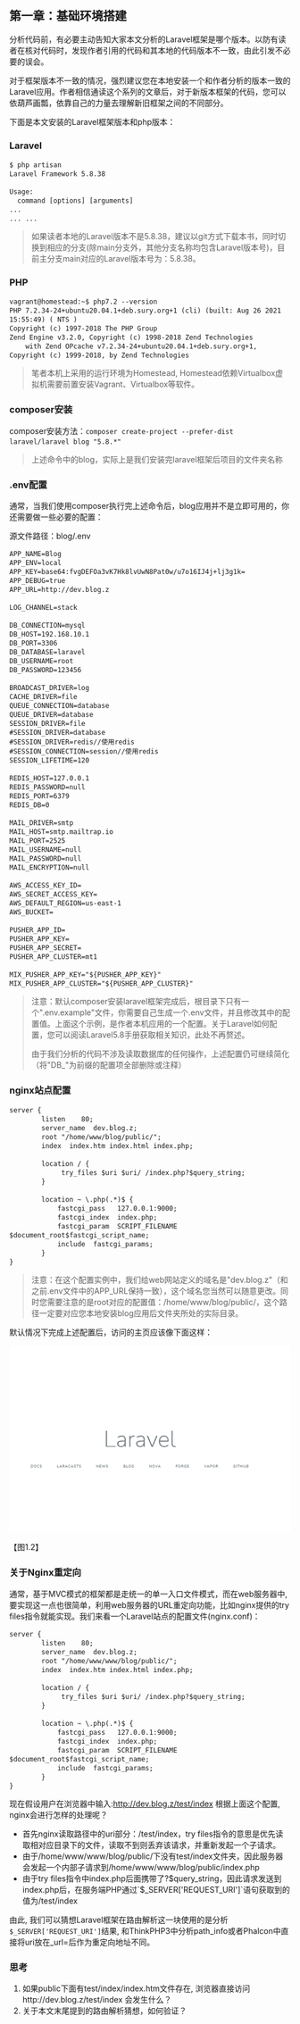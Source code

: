## 第一章：基础环境搭建

分析代码前，有必要主动告知大家本文分析的Laravel框架是哪个版本。以防有读者在核对代码时，发现作者引用的代码和其本地的代码版本不一致，由此引发不必要的误会。

对于框架版本不一致的情况，强烈建议您在本地安装一个和作者分析的版本一致的Laravel应用。作者相信通读这个系列的文章后，对于新版本框架的代码，您可以依葫芦画瓢，依靠自己的力量去理解新旧框架之间的不同部分。

下面是本文安装的Laravel框架版本和php版本：
### Laravel
```
$ php artisan
Laravel Framework 5.8.38

Usage:
  command [options] [arguments]
...
... ...
```

> 如果读者本地的Laravel版本不是5.8.38，建议以git方式下载本书，同时切换到相应的分支(除main分支外，其他分支名称均包含Laravel版本号)，目前主分支main对应的Laravel版本号为：5.8.38。

### PHP
```
vagrant@homestead:~$ php7.2 --version
PHP 7.2.34-24+ubuntu20.04.1+deb.sury.org+1 (cli) (built: Aug 26 2021 15:55:49) ( NTS )
Copyright (c) 1997-2018 The PHP Group
Zend Engine v3.2.0, Copyright (c) 1998-2018 Zend Technologies
    with Zend OPcache v7.2.34-24+ubuntu20.04.1+deb.sury.org+1, Copyright (c) 1999-2018, by Zend Technologies
```
> 笔者本机上采用的运行环境为Homestead, Homestead依赖Virtualbox虚拟机需要前置安装Vagrant、Virtualbox等软件。

### composer安装
composer安装方法：`composer create-project --prefer-dist laravel/laravel blog "5.8.*"`

> 上述命令中的blog，实际上是我们安装完laravel框架后项目的文件夹名称

### .env配置
通常，当我们使用composer执行完上述命令后，blog应用并不是立即可用的，你还需要做一些必要的配置：

源文件路径：blog/.env

```
APP_NAME=Blog
APP_ENV=local
APP_KEY=base64:fvgDEFOa3vK7Hk8lvUwN8Pat0w/u7o16IJ4j+lj3g1k=
APP_DEBUG=true
APP_URL=http://dev.blog.z

LOG_CHANNEL=stack

DB_CONNECTION=mysql
DB_HOST=192.168.10.1
DB_PORT=3306
DB_DATABASE=laravel
DB_USERNAME=root
DB_PASSWORD=123456

BROADCAST_DRIVER=log
CACHE_DRIVER=file
QUEUE_CONNECTION=database
QUEUE_DRIVER=database
SESSION_DRIVER=file
#SESSION_DRIVER=database
#SESSION_DRIVER=redis//使用redis
#SESSION_CONNECTION=session//使用redis
SESSION_LIFETIME=120

REDIS_HOST=127.0.0.1
REDIS_PASSWORD=null
REDIS_PORT=6379
REDIS_DB=0

MAIL_DRIVER=smtp
MAIL_HOST=smtp.mailtrap.io
MAIL_PORT=2525
MAIL_USERNAME=null
MAIL_PASSWORD=null
MAIL_ENCRYPTION=null

AWS_ACCESS_KEY_ID=
AWS_SECRET_ACCESS_KEY=
AWS_DEFAULT_REGION=us-east-1
AWS_BUCKET=

PUSHER_APP_ID=
PUSHER_APP_KEY=
PUSHER_APP_SECRET=
PUSHER_APP_CLUSTER=mt1

MIX_PUSHER_APP_KEY="${PUSHER_APP_KEY}"
MIX_PUSHER_APP_CLUSTER="${PUSHER_APP_CLUSTER}"

```

>  注意：默认composer安装laravel框架完成后，根目录下只有一个".env.example"文件，你需要自己生成一个.env文件，并且修改其中的配置值。上面这个示例，是作者本机应用的一个配置。关于Laravel如何配置，您可以阅读Laravel5.8手册获取相关知识，此处不再赘述。
>
>  由于我们分析的代码不涉及读取数据库的任何操作，上述配置仍可继续简化（将"DB_"为前缀的配置项全部删除或注释）

### nginx站点配置

```nginx
server {
        listen    80;
        server_name  dev.blog.z;
        root "/home/www/blog/public/";
        index  index.htm index.html index.php;

        location / {
             try_files $uri $uri/ /index.php?$query_string;
        }
                
        location ~ \.php(.*)$ {
            fastcgi_pass   127.0.0.1:9000;
            fastcgi_index  index.php;
            fastcgi_param  SCRIPT_FILENAME  $document_root$fastcgi_script_name;
            include  fastcgi_params;
        }               
}
```

> 注意：在这个配置实例中，我们给web网站定义的域名是"dev.blog.z"（和之前.env文件中的APP_URL保持一致），这个域名您当然可以随意更改。同时您需要注意的是root对应的配置值：/home/www/blog/public/，这个路径一定要对应您本地安装blog应用后文件夹所处的实际目录。



默认情况下完成上述配置后，访问的主页应该像下面这样：

![](../images/test_11.png)

【图1.2】

### 关于Nginx重定向

通常，基于MVC模式的框架都是走统一的单一入口文件模式，而在web服务器中, 要实现这一点也很简单，利用web服务器的URL重定向功能，比如nginx提供的try files指令就能实现。我们来看一个Laravel站点的配置文件(nginx.conf)：

```nginx
server {
        listen    80;
        server_name  dev.blog.z;
        root "/home/www/www/blog/public/";
        index  index.htm index.html index.php;

        location / {
             try_files $uri $uri/ /index.php?$query_string;
        }
                
        location ~ \.php(.*)$ {
            fastcgi_pass   127.0.0.1:9000;
            fastcgi_index  index.php;
            fastcgi_param  SCRIPT_FILENAME  $document_root$fastcgi_script_name;
            include  fastcgi_params;
        }               
}
```

现在假设用户在浏览器中输入:http://dev.blog.z/test/index
根据上面这个配置, nginx会进行怎样的处理呢？

- 首先nginx读取路径中的uri部分：/test/index，try files指令的意思是优先读取相对应目录下的文件，读取不到则丢弃该请求，并重新发起一个子请求。
- 由于/home/www/www/blog/public/下没有test/index文件夹，因此服务器会发起一个内部子请求到/home/www/www/blog/public/index.php
- 由于try files指令中index.php后面携带了?$query_string，因此请求发送到index.php后，在服务端PHP通过`$_SERVER['REQUEST_URI']`语句获取到的值为/test/index

由此, 我们可以猜想Laravel框架在路由解析这一块使用的是分析`$_SERVER['REQUEST_URI']`结果, 和ThinkPHP3中分析path_info或者Phalcon中直接将uri放在_url=后作为重定向地址不同。

### 思考

1) 如果public下面有test/index/index.htm文件存在, 浏览器直接访问http://dev.blog.z/test/index 会发生什么？
2) 关于本文末尾提到的路由解析猜想，如何验证？